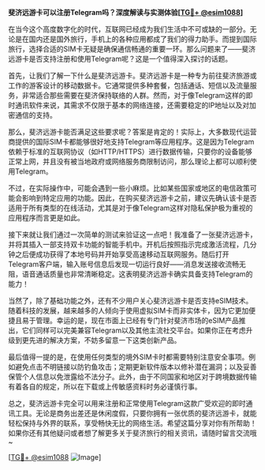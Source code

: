 **斐济远游卡可以注册Telegram吗？深度解读与实测体验[[TG💪+ @esim1088](https://t.me/s/esim1088)]**

在当今这个高度数字化的时代，互联网已经成为我们生活中不可或缺的一部分。无论是在国内还是国外旅行，手机上的各种应用都成了我们的得力助手。而提到国际旅行，选择合适的SIM卡无疑是确保通信畅通的重要一环。那么问题来了——斐济远游卡是否支持注册和使用Telegram呢？这是一个值得深入探讨的话题。

首先，让我们了解一下什么是斐济远游卡。斐济远游卡是一种专为前往斐济旅游或工作的游客设计的移动数据卡。它通常提供多种套餐，包括通话、短信以及流量服务，非常适合那些需要在斐济保持联络的人群。然而，对于像Telegram这样的即时通讯软件来说，其需求不仅限于基本的网络连接，还需要稳定的IP地址以及对加密通信的支持。

那么，斐济远游卡能否满足这些要求呢？答案是肯定的！实际上，大多数现代运营商提供的国际SIM卡都能够很好地支持Telegram等应用程序。这是因为Telegram依赖于标准的互联网协议（如HTTP/HTTPS）进行数据传输，只要你的设备能够正常上网，并且没有被当地政府或网络服务商限制访问，那么理论上都可以顺利使用Telegram。

不过，在实际操作中，可能会遇到一些小麻烦。比如某些国家或地区的电信政策可能会影响到特定应用的功能。因此，在购买斐济远游卡之前，建议先确认该卡是否适用于所有类型的在线活动，尤其是对于像Telegram这样对隐私保护极为重视的应用程序而言更是如此。

接下来就让我们通过一次简单的测试来验证这一点吧！我准备了一张斐济远游卡，并将其插入一部支持双卡功能的智能手机中。开机后按照指示完成激活流程，几分钟之后便成功获得了本地号码并开始享受高速移动互联网服务。随后打开Telegram客户端，输入账号信息后发现一切运行良好——消息发送接收流畅无阻，语音通话质量也非常清晰稳定。这表明斐济远游卡确实具备支持Telegram的能力！

当然了，除了基础功能之外，还有不少用户关心斐济远游卡是否支持eSIM技术。随着科技的发展，越来越多的人倾向于使用虚拟SIM卡而非实体卡，因为它更加便捷且易于管理。幸运的是，现在市面上已经有专门针对斐济市场的eSIM产品推出，它们同样可以完美兼容Telegram以及其他主流社交平台。如果你正在考虑升级到更先进的解决方案，不妨多留意一下这类创新产品。

最后值得一提的是，在使用任何类型的境外SIM卡时都需要特别注意安全事项。例如避免点击不明链接以防钓鱼攻击；定期更新软件版本以修补潜在漏洞；以及妥善保管个人信息以免泄露给不法分子。此外，由于不同国家和地区对于跨境数据传输有着各自的规定，所以在下载或上传敏感资料时务必谨慎行事。

总之，斐济远游卡完全可以用来注册和正常使用Telegram这款广受欢迎的即时通讯工具。无论是商务出差还是休闲度假，只要你拥有一张优质的斐济远游卡，就能轻松保持与外界的联系，享受畅快无比的网络生活。希望这篇分享对你有所帮助！如果你还有其他疑问或者想了解更多关于斐济旅行的相关资讯，请随时留言交流哦~

[[TG💪+ @esim1088](https://t.me/s/esim1088) ![Image](https://i.postimg.cc/4NQfJmqS/Snipaste-2025-05-13-00-14-12.png)]